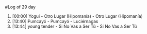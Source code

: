 #Log of 29 day

1. [00:00] Yogui - Otro Lugar (Hipomanía) - Otro Lugar (Hipomanía)
1. [13:40] Pumcayó - Pumcayó - Luciérnagas
1. [13:44] young tender - Si No Vas a Ser Tú - Si No Vas a Ser Tú
